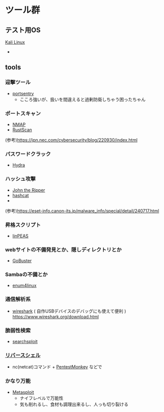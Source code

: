 # ツール群

## テスト用OS
[Kali Linux](https://www.kali.org/)
 - []()

## tools

### 迎撃ツール
  - [portsentry](./portsentry/)
    - こころ強いが、扱いを間違えると過剰防衛しちゃう困ったちゃん

### ポートスキャン
  - [NMAP](./nmap/)
  - [RustScan](./rustscan/)

(参考)https://jpn.nec.com/cybersecurity/blog/220930/index.html

### パスワードクラック
  - [Hydra](./hydra/)

### ハッシュ攻撃
  - [John the Ripper](./john)
  - [hashcat](./hashcat)
  - 
(参考)https://eset-info.canon-its.jp/malware_info/special/detail/240717.html

### 昇格スクリプト
  - [linPEAS](./linpeas)

### webサイトの不備発見とか、隠しディレクトリとか
  - [GoBuster](./gobuster)

### Sambaの不備とか
  - [enum4linux](./enum4linux)

### 通信解析系
  - [wireshark](./wireshark) ( 自作USBデバイスのデバッグにも使えて便利 )
  https://www.wireshark.org/download.html

### 脆弱性検索
  - [searchsploit](./searchsploit)

### [リバースシェル](./reverse_shell)
  - nc(netcat)コマンド + [PentestMonkey](https://pentestmonkey.net/) などで

### かなり万能
  - [Metasploit](./metasploit)
    - ナイフレベルで万能性
    - 気も削れるし、食材も調理出来るし、人っも切り裂ける
   





